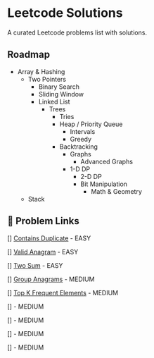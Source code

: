 # Leetcode Solutions

A curated Leetcode problems list with solutions.

## Roadmap

-   Array & Hashing
    -   Two Pointers
        -   Binary Search
        -   Sliding Window
        -   Linked List
            -   Trees
                -   Tries
                -   Heap / Priority Queue
                    -   Intervals
                    -   Greedy
                -   Backtracking
                    -   Graphs
                        -   Advanced Graphs
                    -   1-D DP
                        -   2-D DP
                        -   Bit Manipulation
                            -   Math & Geometry
    -   Stack

## 🔗 Problem Links

[] [Contains Duplicate](https://leetcode.com/problems/contains-duplicate/) - EASY

[] [Valid Anagram](https://leetcode.com/problems/valid-anagram/) - EASY

[] [Two Sum](https://leetcode.com/problems/two-sum/) - EASY

[] [Group Anagrams](https://leetcode.com/problems/group-anagrams/) - MEDIUM

[] [Top K Frequent Elements](https://leetcode.com/problems/top-k-frequent-elements/) - MEDIUM

[] []() - MEDIUM

[] []() - MEDIUM

[] []() - MEDIUM

[] []() - MEDIUM
